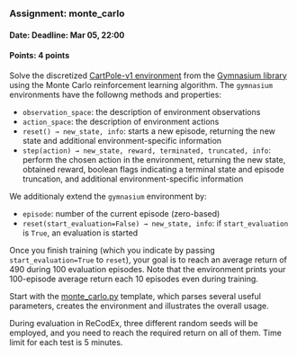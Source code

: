 ### Assignment: monte_carlo
#### Date: Deadline: Mar 05, 22:00
#### Points: 4 points

Solve the discretized [CartPole-v1 environment](https://gymnasium.farama.org/environments/classic_control/cart_pole/)
from the [Gymnasium library](https://gymnasium.farama.org/) using the Monte Carlo
reinforcement learning algorithm. The `gymnasium` environments have the followng
methods and properties:
- `observation_space`: the description of environment observations
- `action_space`: the description of environment actions
- `reset() → new_state, info`: starts a new episode, returning the new
  state and additional environment-specific information
- `step(action) → new_state, reward, terminated, truncated, info`: perform the
  chosen action in the environment, returning the new state, obtained reward,
  boolean flags indicating a terminal state and episode truncation, and
  additional environment-specific information

We additionaly extend the `gymnasium` environment by:
- `episode`: number of the current episode (zero-based)
- `reset(start_evaluation=False) → new_state, info`: if `start_evaluation` is
  `True`, an evaluation is started

Once you finish training (which you indicate by passing `start_evaluation=True`
to `reset`), your goal is to reach an average return of 490 during 100
evaluation episodes. Note that the environment prints your 100-episode
average return each 10 episodes even during training.

Start with the [monte_carlo.py](https://github.com/ufal/npfl139/tree/master/labs/01/monte_carlo.py)
template, which parses several useful parameters, creates the environment
and illustrates the overall usage.

During evaluation in ReCodEx, three different random seeds will be employed, and
you need to reach the required return on all of them. Time limit for each test
is 5 minutes.
